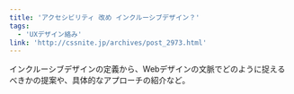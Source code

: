 ```yaml
---
title: 'アクセシビリティ 改め インクルーシブデザイン？'
tags:
  - 'UXデザイン絡み'
link: 'http://cssnite.jp/archives/post_2973.html'
---
```


インクルーシブデザインの定義から、Webデザインの文脈でどのように捉えるべきかの提案や、具体的なアプローチの紹介など。
